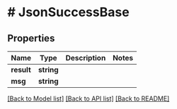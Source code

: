 # # JsonSuccessBase

## Properties

Name | Type | Description | Notes
------------ | ------------- | ------------- | -------------
**result** | **string** |  |
**msg** | **string** |  |

[[Back to Model list]](../../README.md#models) [[Back to API list]](../../README.md#endpoints) [[Back to README]](../../README.md)

